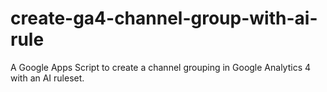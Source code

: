 # create-ga4-channel-group-with-ai-rule
A Google Apps Script to create a channel grouping in Google Analytics 4 with an AI ruleset.
